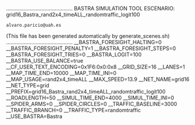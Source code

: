 .............................................
    BASTRA SIMULATION TOOL
    ESCENARIO: grid16_Bastra_rand2x4_timeALL_randomtraffic_logit100

    alvaro.paricio@uah.es
(This file has been generated automatically by generate_scenes.sh)
.............................................
__BASTRA_FORESIGHT_HALTING=0
__BASTRA_FORESIGHT_PENALTY=1
__BASTRA_FORESIGHT_STEPS=0
__BASTRA_FORESIGHT_TRIES=0
__BASTRA_LOGIT=100
__BASTRA_USE_BALANCE=true
__CF_USER_TEXT_ENCODING=0x1F6:0x0:0x8
__GRID_SIZE=16
__LANES=1
__MAP_TIME_END=10000
__MAP_TIME_INI=0
__MAP_USAGE=rand2x4_timeALL
__MAX_SPEED=13.9
__NET_NAME=grid16
__NET_TYPE=grid
__PREFIX=grid16_Bastra_rand2x4_timeALL_randomtraffic_logit100
__ROADLENGTH=50
__SIMUL_TIME_END=4000
__SIMUL_TIME_INI=0
__SPIDER_ARMS=0
__SPIDER_CIRCLES=0
__TRAFFIC_BASELINE=3000
__TRAFFIC_BRANCH=0
__TRAFFIC_TYPE=randomtraffic
__USE_BASTRA=Bastra

